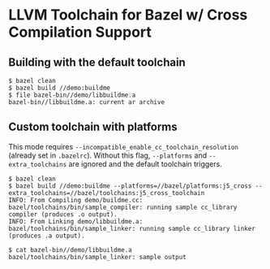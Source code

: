 # LLVM Toolchain for Bazel w/ Cross Compilation Support


## Building with the default toolchain

```
$ bazel clean
$ bazel build //demo:buildme
$ file bazel-bin//demo/libbuildme.a
bazel-bin//libbuildme.a: current ar archive
```

## Custom toolchain with platforms

This mode requires `--incompatible_enable_cc_toolchain_resolution` (already set in `.bazelrc`).
 Without this flag, `--platforms` and `--extra_toolchains` are ignored and the default
toolchain triggers.

```
$ bazel clean
$ bazel build //demo:buildme --platforms=//bazel/platforms:j5_cross --extra_toolchains=//bazel/toolchains:j5_cross_toolchain
INFO: From Compiling demo/buildme.cc:
bazel/toolchains/bin/sample_compiler: running sample cc_library compiler (produces .o output).
INFO: From Linking demo/libbuildme.a:
bazel/toolchains/bin/sample_linker: running sample cc_library linker (produces .a output).

$ cat bazel-bin//demo/libbuildme.a
bazel/toolchains/bin/sample_linker: sample output
```
